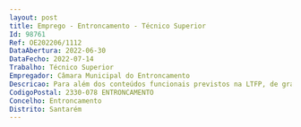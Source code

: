 ```yaml
--- 
layout: post
title: Emprego - Entroncamento - Técnico Superior
Id: 98761
Ref: OE202206/1112
DataAbertura: 2022-06-30
DataFecho: 2022-07-14
Trabalho: Técnico Superior
Empregador: Câmara Municipal do Entroncamento
Descricao: Para além dos conteúdos funcionais previstos na LTFP, de grau de complexidade 3, pretende se que os candidatos executem as seguintes tarefas  proceder à inspeção sanitária das redes, criação miúda, caça e bem assim, das respetivas carnes e subprodutos destinados ao consumo público  proceder à inspeção sanitária do pescado fresco ou por qualquer forma preparado ou conservado  proceder à vacinação e revacinação de animais domésticos  participar aos serviços de pecuária da respetiva área de todos os casos de doença infetocontagiosa ou parasitária de que tenha conhecimento  fornecer os elementos necessários à elaboração do plano de atividades e do relatório anual de atividades  colaborar com os serviços de saúde concelhios nas medidas que devam ser adotadas em comum para a defesa da saúde pública  exercer as demais funções previstas na legislação relativa a esta matéria  promover ações de captura, de alimentação e abate de animais  exercer as demais funções previstas na legislação relativa a esta matéria.
CodigoPostal: 2330-078 ENTRONCAMENTO
Concelho: Entroncamento
Distrito: Santarém
--- 
```

